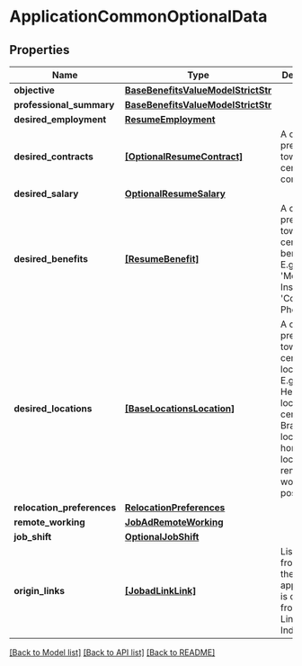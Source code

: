 # ApplicationCommonOptionalData


## Properties
Name | Type | Description | Notes
------------ | ------------- | ------------- | -------------
**objective** | [**BaseBenefitsValueModelStrictStr**](BaseBenefitsValueModelStrictStr.md) |  | [optional] 
**professional_summary** | [**BaseBenefitsValueModelStrictStr**](BaseBenefitsValueModelStrictStr.md) |  | [optional] 
**desired_employment** | [**ResumeEmployment**](ResumeEmployment.md) |  | [optional] 
**desired_contracts** | [**[OptionalResumeContract]**](OptionalResumeContract.md) | A candidate preference towards certain contracts. | [optional] 
**desired_salary** | [**OptionalResumeSalary**](OptionalResumeSalary.md) |  | [optional] 
**desired_benefits** | [**[ResumeBenefit]**](ResumeBenefit.md) | A candidate preference towards certain benefits. E.g.: &#39;Medical Insurance&#39;, &#39;Company Phone&#39;, etc.. | [optional] 
**desired_locations** | [**[BaseLocationsLocation]**](BaseLocationsLocation.md) | A candidate preference towards certain locations. E.g.: Headquarter location, a certain Branch location or home location if remote working is possible. | [optional] 
**relocation_preferences** | [**RelocationPreferences**](RelocationPreferences.md) |  | [optional] 
**remote_working** | [**JobAdRemoteWorking**](JobAdRemoteWorking.md) |  | [optional] 
**job_shift** | [**OptionalJobShift**](OptionalJobShift.md) |  | [optional] 
**origin_links** | [**[JobadLinkLink]**](JobadLinkLink.md) | List of links from which the application is coming from. E.g.: LinkedIn, Indeed, etc.. | [optional] 

[[Back to Model list]](../README.md#documentation-for-models) [[Back to API list]](../README.md#documentation-for-api-endpoints) [[Back to README]](../README.md)


